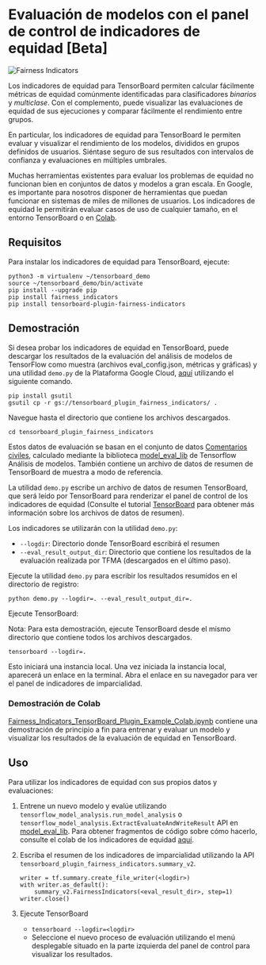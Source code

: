 # Evaluación de modelos con el panel de control de indicadores de equidad [Beta]

![Fairness Indicators](https://github.com/tensorflow/docs-l10n/blob/master/site/es-419/tensorboard/images/fairness-indicators.png?raw=true)

Los indicadores de equidad para TensorBoard permiten calcular fácilmente métricas de equidad comúnmente identificadas para clasificadores *binarios* y *multiclase*. Con el complemento, puede visualizar las evaluaciones de equidad de sus ejecuciones y comparar fácilmente el rendimiento entre grupos.

En particular, los indicadores de equidad para TensorBoard le permiten evaluar y visualizar el rendimiento de los modelos, divididos en grupos definidos de usuarios. Siéntase seguro de sus resultados con intervalos de confianza y evaluaciones en múltiples umbrales.

Muchas herramientas existentes para evaluar los problemas de equidad no funcionan bien en conjuntos de datos y modelos a gran escala. En Google, es importante para nosotros disponer de herramientas que puedan funcionar en sistemas de miles de millones de usuarios. Los indicadores de equidad le permitirán evaluar casos de uso de cualquier tamaño, en el entorno TensorBoard o en [Colab](https://github.com/tensorflow/fairness-indicators).

## Requisitos

Para instalar los indicadores de equidad para TensorBoard, ejecute:

```
python3 -m virtualenv ~/tensorboard_demo
source ~/tensorboard_demo/bin/activate
pip install --upgrade pip
pip install fairness_indicators
pip install tensorboard-plugin-fairness-indicators
```

## Demostración

Si desea probar los indicadores de equidad en TensorBoard, puede descargar los resultados de la evaluación del análisis de modelos de TensorFlow como muestra (archivos eval_config.json, métricas y gráficas) y una utilidad `demo.py` de la Plataforma Google Cloud, [aquí](https://console.cloud.google.com/storage/browser/tensorboard_plugin_fairness_indicators/) utilizando el siguiente comando.

```
pip install gsutil
gsutil cp -r gs://tensorboard_plugin_fairness_indicators/ .
```

Navegue hasta el directorio que contiene los archivos descargados.

```
cd tensorboard_plugin_fairness_indicators
```

Estos datos de evaluación se basan en el conjunto de datos [Comentarios civiles](https://www.kaggle.com/c/jigsaw-unintended-bias-in-toxicity-classification), calculado mediante la biblioteca [model_eval_lib](https://github.com/tensorflow/model-analysis/blob/master/tensorflow_model_analysis/api/model_eval_lib.py) de Tensorflow Análisis de modelos. También contiene un archivo de datos de resumen de TensorBoard de muestra a modo de referencia.

La utilidad `demo.py` escribe un archivo de datos de resumen TensorBoard, que será leído por TensorBoard para renderizar el panel de control de los indicadores de equidad (Consulte el tutorial [TensorBoard](https://github.com/tensorflow/tensorboard/blob/master/README.md) para obtener más información sobre los archivos de datos de resumen).

Los indicadores se utilizarán con la utilidad `demo.py`:

- `--logdir`: Directorio donde TensorBoard escribirá el resumen
- `--eval_result_output_dir`: Directorio que contiene los resultados de la evaluación realizada por TFMA (descargados en el último paso).

Ejecute la utilidad `demo.py` para escribir los resultados resumidos en el directorio de registro:

`python demo.py --logdir=. --eval_result_output_dir=.`

Ejecute TensorBoard:

Nota: Para esta demostración, ejecute TensorBoard desde el mismo directorio que contiene todos los archivos descargados.

`tensorboard --logdir=.`

Esto iniciará una instancia local. Una vez iniciada la instancia local, aparecerá un enlace en la terminal. Abra el enlace en su navegador para ver el panel de indicadores de imparcialidad.

### Demostración de Colab

[Fairness_Indicators_TensorBoard_Plugin_Example_Colab.ipynb](https://github.com/tensorflow/fairness-indicators/blob/master/g3doc/tutorials/Fairness_Indicators_TensorBoard_Plugin_Example_Colab.ipynb) contiene una demostración de principio a fin para entrenar y evaluar un modelo y visualizar los resultados de la evaluación de equidad en TensorBoard.

## Uso

Para utilizar los indicadores de equidad con sus propios datos y evaluaciones:

1. Entrene un nuevo modelo y evalúe utilizando `tensorflow_model_analysis.run_model_analysis` o `tensorflow_model_analysis.ExtractEvaluateAndWriteResult` API en [model_eval_lib](https://github.com/tensorflow/model-analysis/blob/master/tensorflow_model_analysis/api/model_eval_lib.py). Para obtener fragmentos de código sobre cómo hacerlo, consulte el colab de los indicadores de equidad [aquí](https://github.com/tensorflow/fairness-indicators).

2. Escriba el resumen de los indicadores de imparcialidad utilizando la API `tensorboard_plugin_fairness_indicators.summary_v2`.

    ```
    writer = tf.summary.create_file_writer(<logdir>)
    with writer.as_default():
        summary_v2.FairnessIndicators(<eval_result_dir>, step=1)
    writer.close()
    ```

3. Ejecute TensorBoard

    - `tensorboard --logdir=<logdir>`
    - Seleccione el nuevo proceso de evaluación utilizando el menú desplegable situado en la parte izquierda del panel de control para visualizar los resultados.
